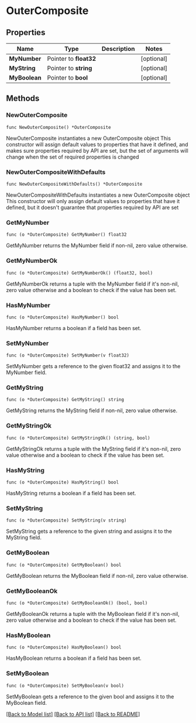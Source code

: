 # OuterComposite

## Properties

Name | Type | Description | Notes
------------ | ------------- | ------------- | -------------
**MyNumber** | Pointer to **float32** |  | [optional] 
**MyString** | Pointer to **string** |  | [optional] 
**MyBoolean** | Pointer to **bool** |  | [optional] 

## Methods

### NewOuterComposite

`func NewOuterComposite() *OuterComposite`

NewOuterComposite instantiates a new OuterComposite object
This constructor will assign default values to properties that have it defined,
and makes sure properties required by API are set, but the set of arguments
will change when the set of required properties is changed

### NewOuterCompositeWithDefaults

`func NewOuterCompositeWithDefaults() *OuterComposite`

NewOuterCompositeWithDefaults instantiates a new OuterComposite object
This constructor will only assign default values to properties that have it defined,
but it doesn't guarantee that properties required by API are set

### GetMyNumber

`func (o *OuterComposite) GetMyNumber() float32`

GetMyNumber returns the MyNumber field if non-nil, zero value otherwise.

### GetMyNumberOk

`func (o *OuterComposite) GetMyNumberOk() (float32, bool)`

GetMyNumberOk returns a tuple with the MyNumber field if it's non-nil, zero value otherwise
and a boolean to check if the value has been set.

### HasMyNumber

`func (o *OuterComposite) HasMyNumber() bool`

HasMyNumber returns a boolean if a field has been set.

### SetMyNumber

`func (o *OuterComposite) SetMyNumber(v float32)`

SetMyNumber gets a reference to the given float32 and assigns it to the MyNumber field.

### GetMyString

`func (o *OuterComposite) GetMyString() string`

GetMyString returns the MyString field if non-nil, zero value otherwise.

### GetMyStringOk

`func (o *OuterComposite) GetMyStringOk() (string, bool)`

GetMyStringOk returns a tuple with the MyString field if it's non-nil, zero value otherwise
and a boolean to check if the value has been set.

### HasMyString

`func (o *OuterComposite) HasMyString() bool`

HasMyString returns a boolean if a field has been set.

### SetMyString

`func (o *OuterComposite) SetMyString(v string)`

SetMyString gets a reference to the given string and assigns it to the MyString field.

### GetMyBoolean

`func (o *OuterComposite) GetMyBoolean() bool`

GetMyBoolean returns the MyBoolean field if non-nil, zero value otherwise.

### GetMyBooleanOk

`func (o *OuterComposite) GetMyBooleanOk() (bool, bool)`

GetMyBooleanOk returns a tuple with the MyBoolean field if it's non-nil, zero value otherwise
and a boolean to check if the value has been set.

### HasMyBoolean

`func (o *OuterComposite) HasMyBoolean() bool`

HasMyBoolean returns a boolean if a field has been set.

### SetMyBoolean

`func (o *OuterComposite) SetMyBoolean(v bool)`

SetMyBoolean gets a reference to the given bool and assigns it to the MyBoolean field.


[[Back to Model list]](../README.md#documentation-for-models) [[Back to API list]](../README.md#documentation-for-api-endpoints) [[Back to README]](../README.md)


